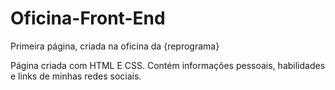 # Oficina-Front-End
Primeira página, criada na oficina da {reprograma}


Página criada com HTML E CSS.
Contém informações pessoais, habilidades e links de minhas redes sociais.
